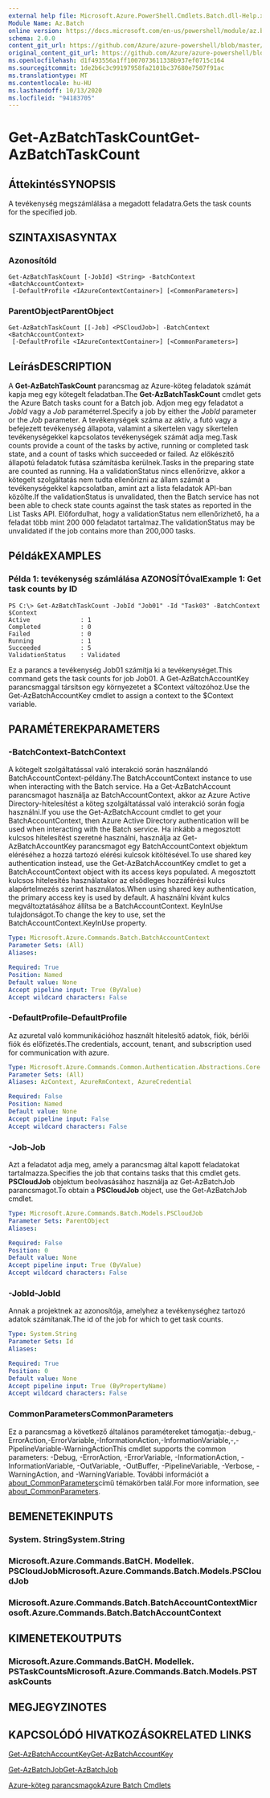 ```yaml
---
external help file: Microsoft.Azure.PowerShell.Cmdlets.Batch.dll-Help.xml
Module Name: Az.Batch
online version: https://docs.microsoft.com/en-us/powershell/module/az.batch/get-azbatchtaskcount
schema: 2.0.0
content_git_url: https://github.com/Azure/azure-powershell/blob/master/src/Batch/Batch/help/Get-AzBatchTaskCount.md
original_content_git_url: https://github.com/Azure/azure-powershell/blob/master/src/Batch/Batch/help/Get-AzBatchTaskCount.md
ms.openlocfilehash: d1f493556a1ff1007073611338b937ef0715c164
ms.sourcegitcommit: 1de2b6c3c99197958fa2101bc37680e7507f91ac
ms.translationtype: MT
ms.contentlocale: hu-HU
ms.lasthandoff: 10/13/2020
ms.locfileid: "94183705"
---
```

# <span data-ttu-id="aacee-101">Get-AzBatchTaskCount</span><span class="sxs-lookup"><span data-stu-id="aacee-101">Get-AzBatchTaskCount</span></span>

## <span data-ttu-id="aacee-102">Áttekintés</span><span class="sxs-lookup"><span data-stu-id="aacee-102">SYNOPSIS</span></span>
<span data-ttu-id="aacee-103">A tevékenység megszámlálása a megadott feladatra.</span><span class="sxs-lookup"><span data-stu-id="aacee-103">Gets the task counts for the specified job.</span></span>

## <span data-ttu-id="aacee-104">SZINTAXISA</span><span class="sxs-lookup"><span data-stu-id="aacee-104">SYNTAX</span></span>

### <span data-ttu-id="aacee-105">Azonosító</span><span class="sxs-lookup"><span data-stu-id="aacee-105">Id</span></span>
```
Get-AzBatchTaskCount [-JobId] <String> -BatchContext <BatchAccountContext>
 [-DefaultProfile <IAzureContextContainer>] [<CommonParameters>]
```

### <span data-ttu-id="aacee-106">ParentObject</span><span class="sxs-lookup"><span data-stu-id="aacee-106">ParentObject</span></span>
```
Get-AzBatchTaskCount [[-Job] <PSCloudJob>] -BatchContext <BatchAccountContext>
 [-DefaultProfile <IAzureContextContainer>] [<CommonParameters>]
```

## <span data-ttu-id="aacee-107">Leírás</span><span class="sxs-lookup"><span data-stu-id="aacee-107">DESCRIPTION</span></span>
<span data-ttu-id="aacee-108">A **Get-AzBatchTaskCount** parancsmag az Azure-köteg feladatok számát kapja meg egy kötegelt feladatban.</span><span class="sxs-lookup"><span data-stu-id="aacee-108">The **Get-AzBatchTaskCount** cmdlet gets the Azure Batch tasks count for a Batch job.</span></span>
<span data-ttu-id="aacee-109">Adjon meg egy feladatot a *JobId* vagy a *Job* paraméterrel.</span><span class="sxs-lookup"><span data-stu-id="aacee-109">Specify a job by either the *JobId* parameter or the *Job* parameter.</span></span>
<span data-ttu-id="aacee-110">A tevékenységek száma az aktív, a futó vagy a befejezett tevékenység állapota, valamint a sikertelen vagy sikertelen tevékenységekkel kapcsolatos tevékenységek számát adja meg.</span><span class="sxs-lookup"><span data-stu-id="aacee-110">Task counts provide a count of the tasks by active, running or completed task state, and a count of tasks which succeeded or failed.</span></span> <span data-ttu-id="aacee-111">Az előkészítő állapotú feladatok futása számításba kerülnek.</span><span class="sxs-lookup"><span data-stu-id="aacee-111">Tasks in the preparing state are counted as running.</span></span> <span data-ttu-id="aacee-112">Ha a validationStatus nincs ellenőrizve, akkor a kötegelt szolgáltatás nem tudta ellenőrizni az állam számát a tevékenységekkel kapcsolatban, amint azt a lista feladatok API-ban közölte.</span><span class="sxs-lookup"><span data-stu-id="aacee-112">If the validationStatus is unvalidated, then the Batch service has not been able to check state counts against the task states as reported in the List Tasks API.</span></span> <span data-ttu-id="aacee-113">Előfordulhat, hogy a validationStatus nem ellenőrizhető, ha a feladat több mint 200 000 feladatot tartalmaz.</span><span class="sxs-lookup"><span data-stu-id="aacee-113">The validationStatus may be unvalidated if the job contains more than 200,000 tasks.</span></span>

## <span data-ttu-id="aacee-114">Példák</span><span class="sxs-lookup"><span data-stu-id="aacee-114">EXAMPLES</span></span>

### <span data-ttu-id="aacee-115">Példa 1: tevékenység számlálása AZONOSÍTÓval</span><span class="sxs-lookup"><span data-stu-id="aacee-115">Example 1: Get task counts by ID</span></span>
```
PS C:\> Get-AzBatchTaskCount -JobId "Job01" -Id "Task03" -BatchContext $Context
Active              : 1
Completed           : 0
Failed              : 0
Running             : 1
Succeeded           : 5
ValidationStatus    : Validated
```

<span data-ttu-id="aacee-116">Ez a parancs a tevékenység Job01 számítja ki a tevékenységet.</span><span class="sxs-lookup"><span data-stu-id="aacee-116">This command gets the task counts for job Job01.</span></span>
<span data-ttu-id="aacee-117">A Get-AzBatchAccountKey parancsmaggal társítson egy környezetet a $Context változóhoz.</span><span class="sxs-lookup"><span data-stu-id="aacee-117">Use the Get-AzBatchAccountKey cmdlet to assign a context to the $Context variable.</span></span>

## <span data-ttu-id="aacee-118">PARAMÉTEREK</span><span class="sxs-lookup"><span data-stu-id="aacee-118">PARAMETERS</span></span>

### <span data-ttu-id="aacee-119">-BatchContext</span><span class="sxs-lookup"><span data-stu-id="aacee-119">-BatchContext</span></span>
<span data-ttu-id="aacee-120">A kötegelt szolgáltatással való interakció során használandó BatchAccountContext-példány.</span><span class="sxs-lookup"><span data-stu-id="aacee-120">The BatchAccountContext instance to use when interacting with the Batch service.</span></span>
<span data-ttu-id="aacee-121">Ha a Get-AzBatchAccount parancsmagot használja az BatchAccountContext, akkor az Azure Active Directory-hitelesítést a köteg szolgáltatással való interakció során fogja használni.</span><span class="sxs-lookup"><span data-stu-id="aacee-121">If you use the Get-AzBatchAccount cmdlet to get your BatchAccountContext, then Azure Active Directory authentication will be used when interacting with the Batch service.</span></span>
<span data-ttu-id="aacee-122">Ha inkább a megosztott kulcsos hitelesítést szeretné használni, használja az Get-AzBatchAccountKey parancsmagot egy BatchAccountContext objektum eléréséhez a hozzá tartozó elérési kulcsok kitöltésével.</span><span class="sxs-lookup"><span data-stu-id="aacee-122">To use shared key authentication instead, use the Get-AzBatchAccountKey cmdlet to get a BatchAccountContext object with its access keys populated.</span></span>
<span data-ttu-id="aacee-123">A megosztott kulcsos hitelesítés használatakor az elsődleges hozzáférési kulcs alapértelmezés szerint használatos.</span><span class="sxs-lookup"><span data-stu-id="aacee-123">When using shared key authentication, the primary access key is used by default.</span></span>
<span data-ttu-id="aacee-124">A használni kívánt kulcs megváltoztatásához állítsa be a BatchAccountContext. KeyInUse tulajdonságot.</span><span class="sxs-lookup"><span data-stu-id="aacee-124">To change the key to use, set the BatchAccountContext.KeyInUse property.</span></span>

```yaml
Type: Microsoft.Azure.Commands.Batch.BatchAccountContext
Parameter Sets: (All)
Aliases:

Required: True
Position: Named
Default value: None
Accept pipeline input: True (ByValue)
Accept wildcard characters: False
```

### <span data-ttu-id="aacee-125">-DefaultProfile</span><span class="sxs-lookup"><span data-stu-id="aacee-125">-DefaultProfile</span></span>
<span data-ttu-id="aacee-126">Az azuretal való kommunikációhoz használt hitelesítő adatok, fiók, bérlői fiók és előfizetés.</span><span class="sxs-lookup"><span data-stu-id="aacee-126">The credentials, account, tenant, and subscription used for communication with azure.</span></span>

```yaml
Type: Microsoft.Azure.Commands.Common.Authentication.Abstractions.Core.IAzureContextContainer
Parameter Sets: (All)
Aliases: AzContext, AzureRmContext, AzureCredential

Required: False
Position: Named
Default value: None
Accept pipeline input: False
Accept wildcard characters: False
```

### <span data-ttu-id="aacee-127">-Job</span><span class="sxs-lookup"><span data-stu-id="aacee-127">-Job</span></span>
<span data-ttu-id="aacee-128">Azt a feladatot adja meg, amely a parancsmag által kapott feladatokat tartalmazza.</span><span class="sxs-lookup"><span data-stu-id="aacee-128">Specifies the job that contains tasks that this cmdlet gets.</span></span>
<span data-ttu-id="aacee-129">**PSCloudJob** objektum beolvasásához használja az Get-AzBatchJob parancsmagot.</span><span class="sxs-lookup"><span data-stu-id="aacee-129">To obtain a **PSCloudJob** object, use the Get-AzBatchJob cmdlet.</span></span>

```yaml
Type: Microsoft.Azure.Commands.Batch.Models.PSCloudJob
Parameter Sets: ParentObject
Aliases:

Required: False
Position: 0
Default value: None
Accept pipeline input: True (ByValue)
Accept wildcard characters: False
```

### <span data-ttu-id="aacee-130">-JobId</span><span class="sxs-lookup"><span data-stu-id="aacee-130">-JobId</span></span>
<span data-ttu-id="aacee-131">Annak a projektnek az azonosítója, amelyhez a tevékenységhez tartozó adatok számítanak.</span><span class="sxs-lookup"><span data-stu-id="aacee-131">The id of the job for which to get task counts.</span></span>

```yaml
Type: System.String
Parameter Sets: Id
Aliases:

Required: True
Position: 0
Default value: None
Accept pipeline input: True (ByPropertyName)
Accept wildcard characters: False
```

### <span data-ttu-id="aacee-132">CommonParameters</span><span class="sxs-lookup"><span data-stu-id="aacee-132">CommonParameters</span></span>
<span data-ttu-id="aacee-133">Ez a parancsmag a következő általános paramétereket támogatja:-debug,-ErrorAction,-ErrorVariable,-InformationAction,-InformationVariable,-,-PipelineVariable-WarningAction</span><span class="sxs-lookup"><span data-stu-id="aacee-133">This cmdlet supports the common parameters: -Debug, -ErrorAction, -ErrorVariable, -InformationAction, -InformationVariable, -OutVariable, -OutBuffer, -PipelineVariable, -Verbose, -WarningAction, and -WarningVariable.</span></span> <span data-ttu-id="aacee-134">További információt a [about_CommonParameters](http://go.microsoft.com/fwlink/?LinkID=113216)című témakörben talál.</span><span class="sxs-lookup"><span data-stu-id="aacee-134">For more information, see [about_CommonParameters](http://go.microsoft.com/fwlink/?LinkID=113216).</span></span>

## <span data-ttu-id="aacee-135">BEMENETEK</span><span class="sxs-lookup"><span data-stu-id="aacee-135">INPUTS</span></span>

### <span data-ttu-id="aacee-136">System. String</span><span class="sxs-lookup"><span data-stu-id="aacee-136">System.String</span></span>

### <span data-ttu-id="aacee-137">Microsoft.Azure.Commands.BatCH. Modellek. PSCloudJob</span><span class="sxs-lookup"><span data-stu-id="aacee-137">Microsoft.Azure.Commands.Batch.Models.PSCloudJob</span></span>

### <span data-ttu-id="aacee-138">Microsoft.Azure.Commands.Batch.BatchAccountContext</span><span class="sxs-lookup"><span data-stu-id="aacee-138">Microsoft.Azure.Commands.Batch.BatchAccountContext</span></span>

## <span data-ttu-id="aacee-139">KIMENETEK</span><span class="sxs-lookup"><span data-stu-id="aacee-139">OUTPUTS</span></span>

### <span data-ttu-id="aacee-140">Microsoft.Azure.Commands.BatCH. Modellek. PSTaskCounts</span><span class="sxs-lookup"><span data-stu-id="aacee-140">Microsoft.Azure.Commands.Batch.Models.PSTaskCounts</span></span>

## <span data-ttu-id="aacee-141">MEGJEGYZI</span><span class="sxs-lookup"><span data-stu-id="aacee-141">NOTES</span></span>

## <span data-ttu-id="aacee-142">KAPCSOLÓDÓ HIVATKOZÁSOK</span><span class="sxs-lookup"><span data-stu-id="aacee-142">RELATED LINKS</span></span>

[<span data-ttu-id="aacee-143">Get-AzBatchAccountKey</span><span class="sxs-lookup"><span data-stu-id="aacee-143">Get-AzBatchAccountKey</span></span>](./Get-AzBatchAccountKey.md)

[<span data-ttu-id="aacee-144">Get-AzBatchJob</span><span class="sxs-lookup"><span data-stu-id="aacee-144">Get-AzBatchJob</span></span>](./Get-AzBatchJob.md)

[<span data-ttu-id="aacee-145">Azure-köteg parancsmagok</span><span class="sxs-lookup"><span data-stu-id="aacee-145">Azure Batch Cmdlets</span></span>](/powershell/module/Az.Batch/)
